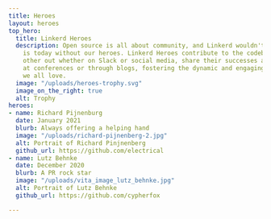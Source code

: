 ```yaml
---
title: Heroes
layout: heroes
top_hero:
  title: Linkerd Heroes
  description: Open source is all about community, and Linkerd wouldn't be what it
    is today without our heroes. Linkerd Heroes contribute to the codebase, help each
    other out whether on Slack or social media, share their successes and failures
    at conferences or through blogs, fostering the dynamic and engaging community
    we all love.
  image: "/uploads/heroes-trophy.svg"
  image_on_the_right: true
  alt: Trophy
heroes:
- name: Richard Pijnenburg
  date: January 2021
  blurb: Always offering a helping hand
  image: "/uploads/richard-pijnenberg-2.jpg"
  alt: Portrait of Richard Pinjnenberg
  github_url: https://github.com/electrical
- name: Lutz Behnke
  date: December 2020
  blurb: A PR rock star
  image: "/uploads/vita_image_lutz_behnke.jpg"
  alt: Portrait of Lutz Behnke
  github_url: https://github.com/cypherfox

---
```

